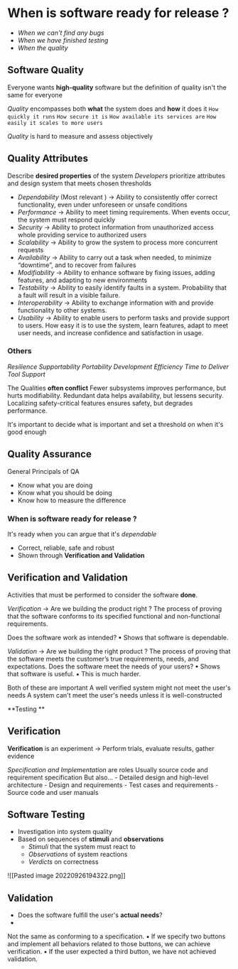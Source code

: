 # When is software ready for release ?
- *When we can't find any bugs*
- *When we have finished testing*
- *When the quality*

## Software Quality
Everyone wants **high-quality** software but the definition of quality isn't the same for everyone

*Quality* encompasses both **what** the system does and **how** it does it
	`How quickly it runs`
	`How secure it is`
	`How available its services are`
	`How easily it scales to more users`

*Quality* is hard to measure and assess objectively

## Quality Attributes
Describe **desired properties** of the system
*Developers* prioritize attributes and design system that meets chosen thresholds


- *Dependability*  (Most relevant ) -> Ability to consistently offer correct functionality, even under unforeseen or unsafe conditions
- *Performance* -> Ability to meet timing requirements. When events occur, the system must respond quickly
- *Security* -> Ability to protect information from unauthorized access whole providing service to authorized users
- *Scalability* -> Ability to grow the system to process more concurrent requests
- *Availability* -> Ability to carry out a task when needed, to minimize “downtime”, and to recover from failures
- *Modifiability* -> Ability to enhance software by fixing issues, adding features, and adapting to new environments
- *Testability* -> Ability to easily identify faults in a system. Probability that a fault will result in a visible failure.
- *Interoperability* -> Ability to exchange information with and provide functionality to other systems.
- *Usability* -> Ability to enable users to perform tasks and provide support to users.  How easy it is to use the system, learn features, adapt to meet user needs, and increase confidence and satisfaction in usage.

### Others
*Resilience*
*Supportability*
*Portability*
*Development Efficiency*
*Time to Deliver*
*Tool Support*

The Qualities **often conflict**
	Fewer subsystems improves performance, but hurts modifiability. 
	Redundant data helps availability, but lessens security. 
	Localizing safety-critical features ensures safety, but degrades performance.

It's important to decide what is important and set a threshold on when it's good enough

## Quality Assurance
General Principals of QA
- Know what you are doing
- Know what you should be doing
- Know how to measure the difference

### When is software ready for release ? 
It's ready when you can argue that it's *dependable*
- Correct, reliable, safe and robust
- Shown  through **Verification and Validation**

## Verification and Validation
Activities that must be performed to consider the software **done**.

*Verification* -> Are we building the product right ?
	The process of proving that the software conforms to its specified functional and non-functional requirements.

Does the software work as intended? ▪ Shows that software is dependable.

*Validation* -> Are we building the right product ? 
	The process of proving that the software meets the customer’s true requirements, needs, and expectations.
Does the software meet the needs of your users? ▪ Shows that software is useful. ▪ This is much harder.

Both of these are important
	A well verified system might not meet the user's needs
	A system can't meet the user's needs unless it is well-constructed

**Testing **

## Verification
**Verification** is an experiment -> Perform trials, evaluate results, gather evidence

*Specification and Implementation* are roles
	Usually source code and requirement specification
	But also...
		- Detailed design and high-level architecture
		- Design and requirements
		- Test cases and requirements
		- Source code and user manuals

## Software Testing
- Investigation into system quality
- Based on sequences of **stimuli** and **observations**
	- *Stimuli* that the system must react to
	- *Observations* of system reactions
	- *Verdicts* on correctness

![[Pasted image 20220926194322.png]]

## Validation
- Does the software fulfill the user's **actual needs**?
- 
Not the same as conforming to a specification.
	▪ If we specify two buttons and implement all behaviors related to those buttons, we can achieve verification. 
	▪ If the user expected a third button, we have not achieved validation.